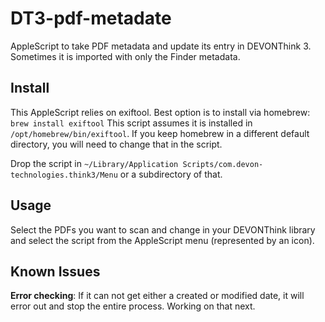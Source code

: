 # DT3-pdf-metadate
AppleScript to take PDF metadata and update its entry in DEVONThink 3. Sometimes it is imported with only the Finder metadata.

## Install
This AppleScript relies on exiftool. Best option is to install via homebrew:
`brew install exiftool`
This script assumes it is installed in `/opt/homebrew/bin/exiftool`. If you keep homebrew in a different default directory, you will need to change that in the script.

Drop the script in `~/Library/Application Scripts/com.devon-technologies.think3/Menu` or a subdirectory of that.

## Usage
Select the PDFs you want to scan and change in your DEVONThink library and select the script from the AppleScript menu (represented by an icon).

## Known Issues
**Error checking**: If it can not get either a created or modified date, it will error out and stop the entire process. Working on that next.
